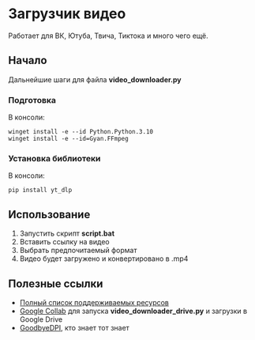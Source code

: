 # Загрузчик видео #
Работает для ВК, Ютуба, Твича, Тиктока и много чего ещё.
## Начало ##
Дальнейшие шаги для файла **video_downloader.py**
### Подготовка ###
В консоли:
```
winget install -e --id Python.Python.3.10
winget install -e --id=Gyan.FFmpeg  
```
### Установка библиотеки ###
В консоли:
```
pip install yt_dlp
```
## Использование ##
1. Запустить скрипт **script.bat**
2. Вставить ссылку на видео
3. Выбрать предпочитаемый формат
4. Видео будет загружено и конвертировано в .mp4

## Полезные ссылки ##
- [Полный список поддерживаемых ресурсов](https://github.com/yt-dlp/yt-dlp/blob/master/supportedsites.md)
- [Google Collab](https://colab.research.google.com/) для запуска **video_downloader_drive.py** и загрузки в Google Drive
- [GoodbyeDPI](https://github.com/ValdikSS/GoodbyeDPI/releases), кто знает тот знает